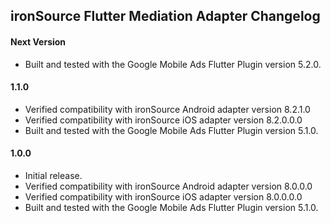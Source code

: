 ## ironSource Flutter Mediation Adapter Changelog

#### Next Version
* Built and tested with the Google Mobile Ads Flutter Plugin version 5.2.0.

#### 1.1.0
* Verified compatibility with ironSource Android adapter version 8.2.1.0
* Verified compatibility with ironSource iOS adapter version 8.2.0.0.0
* Built and tested with the Google Mobile Ads Flutter Plugin version 5.1.0.

#### 1.0.0
* Initial release.
* Verified compatibility with ironSource Android adapter version 8.0.0.0
* Verified compatibility with ironSource iOS adapter version 8.0.0.0.0
* Built and tested with the Google Mobile Ads Flutter Plugin version 5.1.0.
